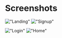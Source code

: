 # Screenshots

!["Landing"](https://i.ibb.co/7yQhhFv/Screenshot-2021-04-08-at-3-51-47-AM.png)
!["Signup"](https://i.ibb.co/8BjDJJz/Screenshot-2021-04-08-at-7-49-49-PM.png)

!["Login"](https://i.ibb.co/52F9Yrk/Screenshot-2021-04-08-at-7-49-42-PM.png)
!["Home"](https://i.ibb.co/cNvjCYv/Screenshot-2021-04-08-at-7-48-55-PM.png)


